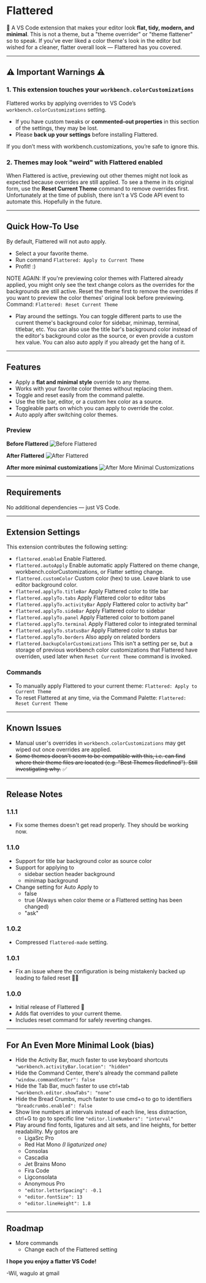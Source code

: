 # Flattered

👋 A VS Code extension that makes your editor look **flat, tidy, modern, and minimal**. This is not a theme, but a "theme overrider" or "theme flattener" so to speak. If you’ve ever liked a color theme's look in the editor but wished for a cleaner, flatter overall look — Flattered has you covered.

---

## ⚠︎ ️Important Warnings ⚠︎

### 1. This extension touches your `workbench.colorCustomizations`
Flattered works by applying overrides to VS Code’s `workbench.colorCustomizations` setting.
- If you have custom tweaks or **commented-out properties** in this section of the settings, they may be lost.
- Please **back up your settings** before installing Flattered.

If you don’t mess with workbench.customizations, you’re safe to ignore this.

### 2. Themes may look "weird" with Flattered enabled
When Flattered is active, previewing out other themes might not look as expected because overrides are still applied.
To see a theme in its original form, use the **Reset Current Theme** command to remove overrides first. Unfortunately at the time of publish, there isn't a VS Code API event to automate this. Hopefully in the future.

---

## Quick How-To Use

By default, Flattered will not auto apply.
- Select a your favorite theme.
- Run command `Flattered: Apply to Current Theme`
- Profit! :)

NOTE AGAIN: If you're previewing color themes with Flattered already applied, you might only see the text change colors as the overrides for the backgrounds are still active. Reset the theme first to remove the overrides if you want to preview the color themes' original look before previewing. Command: `Flattered: Reset Current Theme`

- Play around the settings. You can toggle different parts to use the current theme's background color for sidebar, minimap, terminal, titlebar, etc. You can also use the title bar's background color instead of the editor's background color as the source, or even provide a custom hex value. You can also auto apply if you already get the hang of it.


---

## Features

- Apply a **flat and minimal style** override to any theme.
- Works with your favorite color themes without replacing them.
- Toggle and reset easily from the command palette.
- Use the title bar, editor, or a custom hex color as a source.
- Toggleable parts on which you can apply to override the color.
- Auto apply after switching color themes.

### Preview

**Before Flattered**
![Before Flattered](images/before.png)

**After Flattered**
![After Flattered](images/after.png)

**After more minimal customizations**
![After More Minimal Customizations](images/minimal.png)

---

## Requirements

No additional dependencies — just VS Code.

---

## Extension Settings

This extension contributes the following setting:

- `flattered.enabled`
Enable Flattered.
- `flattered.autoApply`
Enable automatic apply Flattered on theme change, workbench.colorCustomizations, or Flatter setting change.
- `flattered.customColor`
Custom color (hex) to use. Leave blank to use editor background color.
- `flattered.applyTo.titleBar`
Apply Flattered color to title bar
- `flattered.applyTo.tabs`
Apply Flattered color to editor tabs
- `flattered.applyTo.activityBar`
Apply Flattered color to activity bar"
- `flattered.applyTo.sideBar`
Apply Flattered color to sidebar
- `flattered.applyTo.panel`
Apply Flattered color to bottom panel
- `flattered.applyTo.terminal`
Apply Flattered color to integrated terminal
- `flattered.applyTo.statusBar`
Apply Flattered color to status bar
- `flattered.applyTo.borders`
Also apply on related borders
- `flattered.backupColorCustomizations`
This isn't a setting per se, but a storage of previous workbench color customizations that Flattered have overriden, used later when `Reset Current Theme` command is invoked.
### Commands
- To manually apply Flattered to your current theme:
`Flattered: Apply to Current Theme`
- To reset Flattered at any time, via the Command Palette:
`Flattered: Reset Current Theme`

---

## Known Issues

- Manual user's overrides in `workbench.colorCustomizations` may get wiped out once overrides are applied.
- ~~Some themes doesn't seem to be compatible with this, i.e. can find where their theme files are located (e.g. "Best Themes Redefined"). Still investigating why.~~ ✅

---

## Release Notes


### 1.1.1
- Fix some themes doesn't get read properly. They should be working now.

### 1.1.0
- Support for title bar background color as source color
- Support for applying to
  - sidebar section header background
  - minimap background
- Change setting for Auto Apply to
  - false
  - true (Always when color theme or a Flattered setting has been changed)
  - "ask"

### 1.0.2
- Compressed `flattered-made` setting.

### 1.0.1
- Fix an issue where the configuration is being mistakenly backed up leading to failed reset 🤦🏼

### 1.0.0
- Initial release of Flattered 🎉
- Adds flat overrides to your current theme.
- Includes reset command for safely reverting changes.

---

## For An Even More Minimal Look (bias)
- Hide the Activity Bar, much faster to use keyboard shortcuts
`"workbench.activityBar.location": "hidden"`
- Hide the Command Center, there's already the command pallete
`"window.commandCenter": false`
- Hide the Tab Bar, much faster to use ctrl+tab
`"workbench.editor.showTabs": "none"`
- Hide the Bread Crumbs, much faster to use cmd+o to go to identifiers
`"breadcrumbs.enabled": false`
- Show line numbers at intervals instead of each line, less distraction, ctrl+G to go to specific line
`"editor.lineNumbers": "interval"`
- Play around find fonts, ligatures and alt sets, and line heights, for better readability. My gotos are
  - LigaSrc Pro
  - Red Hat Mono *(I ligaturized one)*
  - Consolas
  - Cascadia
  - Jet Brains Mono
  - Fira Code
  - Ligconsolata
  - Anonymous Pro
  - `"editor.letterSpacing": -0.1`
  - `"editor.fontSize": 13`
  - `"editor.lineHeight": 1.8`
---

## Roadmap
- More commands
  - Change each of the Flattered setting


**I hope you enjoy a flatter VS Code!**

-Wil, wagulo at gmail
